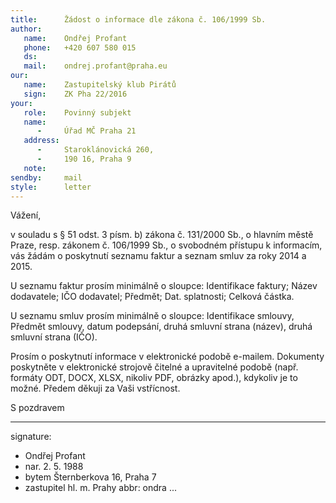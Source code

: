 ```yaml
---
title:      Žádost o informace dle zákona č. 106/1999 Sb.
author:
   name:    Ondřej Profant
   phone:   +420 607 580 015
   ds:      
   mail:    ondrej.profant@praha.eu
our:
   name:    Zastupitelský klub Pirátů
   sign:    ZK Pha 22/2016
your:
   role:    Povinný subjekt
   name:    
      -     Úřad MČ Praha 21
   address:
      -     Staroklánovická 260,
      -     190 16, Praha 9
   note:
sendby:     mail
style:      letter
---
```


Vážení,

v souladu s § 51 odst. 3 písm. b) zákona č. 131/2000 Sb., o hlavním městě Praze, resp. zákonem č. 106/1999 Sb., o svobodném přístupu k informacím, vás žádám o poskytnutí seznamu faktur a seznam smluv za roky 2014 a 2015.

U seznamu faktur prosím minimálně o sloupce: Identifikace faktury; Název dodavatele; IČO dodavatel; Předmět;	Dat. splatnosti;	Celková částka.

U seznamu smluv prosím minimálně o sloupce: Identifikace smlouvy,	Předmět smlouvy, datum podepsání, druhá smluvní strana (název), druhá smluvní strana (IČO).

Prosím o poskytnutí informace v elektronické podobě e-mailem. Dokumenty poskytněte v elektronické strojově čitelné a upravitelné podobě (např. formáty ODT, DOCX, XLSX, nikoliv PDF, obrázky apod.), kdykoliv je to možné. Předem děkuji za Vaši vstřícnost.

S pozdravem

---
signature:
  - Ondřej Profant
  - nar. 2. 5. 1988
  - bytem Šternberkova 16, Praha 7
  - zastupitel hl. m. Prahy
abbr:       ondra
...
